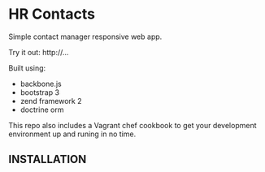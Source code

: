 HR Contacts
===========

Simple contact manager responsive web app.

Try it out: http://...

Built using:

- backbone.js
- bootstrap 3
- zend framework 2
- doctrine orm

This repo also includes a Vagrant chef cookbook to get your development
environment up and runing in no time.

INSTALLATION
------------

